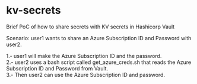 # kv-secrets

Brief PoC of how to share secrets with KV secrets in Hashicorp Vault

Scenario: user1 wants to share an Azure Subscription ID and Password with user2. 

1.- user1 will make the Azure Subscription ID and the password. \
2.- user2 uses a bash script called get_azure_creds.sh that reads the Azure Subscription ID and Password from Vault. \
3.- Then user2 can use the Azure Subscription ID and password.
